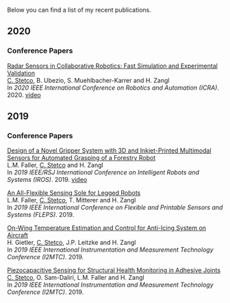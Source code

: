 Below you can find a list of my recent publications. 

## 2020
### Conference Papers
[Radar Sensors in Collaborative Robotics: Fast Simulation and Experimental Validation]() <br/>
<ins>C. Stetco</ins>, B. Ubezio, S. Muehlbacher-Karrer and H. Zangl <br/>
In *2020 IEEE International Conference on Robotics and Automation (ICRA)*. 2020.
[video](https://www.youtube.com/watch?v=GEIvjmaUwdY)

## 2019
### Conference Papers
[Design of a Novel Gripper System with 3D and Inkjet-Printed Multimodal Sensors for Automated Grasping of a Forestry Robot](https://ieeexplore.ieee.org/document/8968134) <br/>
L.M. Faller, <ins>C. Stetco</ins> and H. Zangl <br/>
In *2019 IEEE/RSJ International Conference on Intelligent Robots and Systems (IROS)*. 2019.
[video](https://www.youtube.com/watch?v=B1S46LqfG48)

[An All-Flexible Sensing Sole for Legged Robots](https://ieeexplore.ieee.org/document/8792287) <br/>
L.M. Faller, <ins>C. Stetco</ins>, T. Mitterer and H. Zangl <br/>
In *2019 IEEE International Conference on Flexible and Printable Sensors and Systems (FLEPS)*. 2019.

[On-Wing Temperature Estimation and Control for Anti-Icing System on Aircraft](https://ieeexplore.ieee.org/document/8826924) <br/>
H. Gietler, <ins>C. Stetco</ins>, J.P. Leitzke and H. Zangl <br/>
In *2019 IEEE International Instrumentation and Measurement Technology Conference (I2MTC)*. 2019.

[Piezocapacitive Sensing for Structural Health Monitoring in Adhesive Joints](https://ieeexplore.ieee.org/document/8827065) <br/>
<ins>C. Stetco</ins>, O. Sam-Daliri, L.M. Faller and H. Zangl <br/>
In *2019 IEEE International Instrumentation and Measurement Technology Conference (I2MTC)*. 2019.
